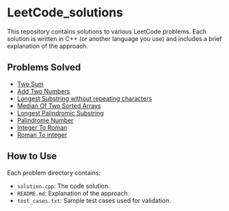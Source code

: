 # LeetCode_solutions

This repository contains solutions to various LeetCode problems. Each solution is written in C++ (or another language you use) and includes a brief explanation of the approach.

## Problems Solved

- [Two Sum](./001_two_sum)
- [Add Two Numbers](./002_add_two_numbers)
- [Longest Substring without repeating characters](./003_longest_substring_without_repeating_characters)
- [Median Of Two Sorted Arrays](./004_median_of_two_sorted_arrays)
- [Longest Palindromic Substring](./005_longest_palindromic_substring)
- [Palindrome Number](./009_palindrome_number)
- [Integer To Roman](./012_integer_to_roman)
- [Roman To integer](./013_roman_to_integer)

## How to Use

Each problem directory contains:
- `solution.cpp`: The code solution.
- `README.md`: Explanation of the approach.
- `test_cases.txt`: Sample test cases used for validation.